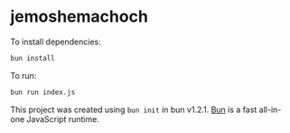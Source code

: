 # jemoshemachoch

To install dependencies:

```bash
bun install
```

To run:

```bash
bun run index.js
```

This project was created using `bun init` in bun v1.2.1. [Bun](https://bun.sh) is a fast all-in-one JavaScript runtime.
